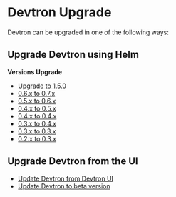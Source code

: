 # Devtron Upgrade

Devtron can be upgraded in one of the following ways:

## Upgrade Devtron using Helm

**Versions Upgrade**

* [Upgrade to 1.5.0](devtron-upgrade-1.5.0.md)
* [0.6.x to 0.7.x](devtron-upgrade-0.6.x-0.7.x.md)
* [0.5.x to 0.6.x](devtron-upgrade-0.5.x-0.6.x.md)
* [0.4.x to 0.5.x](devtron-upgrade-0.4.x-0.5.x.md)
* [0.4.x to 0.4.x](devtron-upgrade-0.4.x-0.4.x.md)
* [0.3.x to 0.4.x](devtron-upgrade-0.3.x-0.4.x.md)
* [0.3.x to 0.3.x](devtron-upgrade-0.3.x-0.3.x.md)
* [0.2.x to 0.3.x](devtron-upgrade-0.2.x-0.3.x.md)

## Upgrade Devtron from the UI

* [Update Devtron from Devtron UI](upgrade-devtron-ui.md)
* [Update Devtron to beta version](https://github.com/devtron-labs/devtron-documentation/blob/main/docs/setup/upgrade/devtron-upgrade-to-beta.md)
